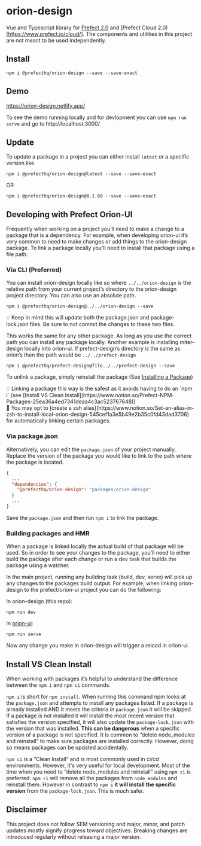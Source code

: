 # orion-design
Vue and Typescript library for [Prefect 2.0](https://github.com/PrefectHQ/prefect) and [Prefect Cloud 2.0)[https://www.prefect.io/cloud/]. The components and utilities in this project are not meant to be used independently. 

## Install
```
npm i @prefecthq/orion-design --save --save-exact
```

## Demo
https://orion-design.netlify.app/

To see the demo running locally and for devlopment you can use `npm run serve` and go to http://localhost:3000/

## Update
To update a package in a project you can either install `latest` or a specific version like

```
npm i @prefecthq/orion-design@latest --save --save-exact
```
OR
```
npm i @prefecthq/orion-design@0.1.60 --save --save-exact
```

## Developing with Prefect Orion-UI

Frequently when working on a project you’ll need to make a change to a package that is a dependency. For example, when developing orion-ui it’s very common to need to make changes or add things to the orion-design package. To link a package locally you’ll need to install that package using a file path. 

### Via CLI (Preferred)

You can install orion-design locally like so where `../../orion-design` is the relative path from your current project’s directory to the orion-design project directory. You can also use an absolute path. 

`npm i @prefecthq/orion-design@../../orion-design --save`

<aside>
💡 Keep in mind this will update both the package.json and package-lock.json files. Be sure to not commit the changes to these two files.

</aside>

This works the same for any other package. As long as you use the correct path you can install any package locally. Another example is installing miter-design locally into orion-ui. If prefect-design’s directory is the same as orion’s then the path would be `../../prefect-design`

`npm i @prefecthq/prefect-design@file../../prefect-design --save`

To unlink a package, simply reinstall the package (See [Installing a Package](https://www.notion.so/Prefect-NPM-Packages-25ea36a4ed7341deaa4c3ac523767648))

<aside>
💡 Linking a package this way is the safest as it avoids having to do an `npm i` (see [Install VS Clean Install](https://www.notion.so/Prefect-NPM-Packages-25ea36a4ed7341deaa4c3ac523767648))

</aside>

<aside>
📌 You may opt to [create a zsh alias](https://www.notion.so/Set-an-alias-in-zsh-to-install-local-orion-design-545cef1a3e5b49e2b35c0fd43dad3706) for automatically linking certain packages.

</aside>

### Via package.json

Alternatively, you can edit the `package.json` of your project manually. Replace the version of the package you would like to link to the path where the package is located. 

```json
{
  ...
  "dependencies": {
    "@prefecthq/orion-design": "packages/orion-design"
  }
  ...
}
```

Save the `package.json` and then run `npm i` to link the package.

### Building packages and HMR

When a package is linked locally the actual build of that package will be used. So in order to see your changes to the package, you’ll need to either build the package after each change or run a dev task that builds the package using a watcher. 

In the main project, running any building task (build, dev, serve) will pick up any changes to the packages build output. For example, when linking orion-design to the prefect/orion-ui project you can do the following:

In orion-design (this repo):

`npm run dev`

In [orion-ui](https://github.com/PrefectHQ/prefect/tree/main/orion-ui):

`npm run serve`

Now any change you make in orion-design will trigger a reload in orion-ui. 

## Install VS Clean Install

When working with packages it’s helpful to understand the difference between the `npm i` and `npm ci` commands. 

`npm i` is short for `npm install`. When running this command npm looks at the `package.json` and attempts to install any packages listed. If a package is already installed AND it meets the criteria in `package.json` it will be skipped. If a package is not installed it will install the most recent version that satisfies the version specified, it will also update the `package-lock.json` with the version that was installed. **This can be dangerous** when a specific version of a package is not specified. It is common to “delete node_modules and reinstall” to make sure packages are installed correctly. However, doing so means packages can be updated accidentally. 

`npm ci` is a “Clean Install” and is most commonly used in ci/cd environments. However, it's very useful for local development. Most of the time when you need to “delete node_modules and reinstall” using `npm ci` is preferred. `npm ci` will remove all the packages from `node_modules` and reinstall them. However in contrast to `npm i` **it will install the specific version** from the `package-lock.json`. This is much safer.

## Disclaimer
This project does not follow SEM versioning and major, minor, and patch updates mostly signify progress toward objectives. Breaking changes are introduced regularly without releasing a major version.
